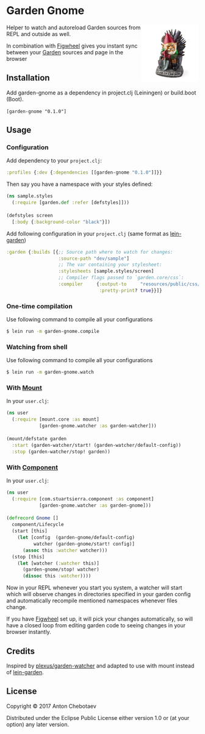 # Garden Gnome

<img width="30%"
     align="right" padding="5px"
     alt=":)"
     src="https://raw.githubusercontent.com/Otann/garden-gnome/master/resources/gnome.jpeg?raw=true"/>

Helper to watch and autoreload Garden sources from REPL and outside as well.

In combination with [Figwheel][figwheel] gives you instant sync between your
[Garden][garden] sources and page in the browser

## Installation

Add garden-gnome as a dependency in project.clj (Leiningen) or build.boot (Boot).

`[garden-gnome "0.1.0"]`

## Usage

### Configuration

Add dependency to your `project.clj`:

```clojure
:profiles {:dev {:dependencies [[garden-gnome "0.1.0"]]}}
```

Then say you have a namespace with your styles defined:

```clojure
(ns sample.styles
  (:require [garden.def :refer [defstyles]]))

(defstyles screen
  [:body {:background-color "black"}])
```

Add following configuration in your `project.clj` (same format as [lein-garden][lein-garden])

```clojure
:garden {:builds [{;; Source path where to watch for changes:
                   :source-path "dev/sample"]
                   ;; The var containing your stylesheet:
                   :stylesheets [sample.styles/screen]
                   ;; Compiler flags passed to `garden.core/css`:
                   :compiler     {:output-to     "resources/public/css/screen.css"
                                  :pretty-print? true}}]}
```

### One-time compilation

Use following command to compile all your configurations

```sh
$ lein run -m garden-gnome.compile
```

### Watching from shell

Use following command to compile all your configurations

```sh
$ lein run -m garden-gnome.watch
```

### With [Mount][mount]  

In your `user.clj`:

```clojure
(ns user
  (:require [mount.core :as mount]
            [garden-gnome.watcher :as garden-watcher]))

(mount/defstate garden
  :start (garden-watcher/start! (garden-watcher/default-config))
  :stop (garden-watcher/stop! garden))
```

### With [Component][component]

In your `user.clj`:

```clojure
(ns user
  (:require [com.stuartsierra.component :as component]
            [garden-gnome.watcher :as garden-gnome]))

(defrecord Gnome []
  component/Lifecycle
  (start [this]
    (let [config  (garden-gnome/default-config)
          watcher (garden-gnome/start! config)]
      (assoc this :watcher watcher)))
  (stop [this]
    (let [watcher (:watcher this)]
      (garden-gnome/stop! watcher)
      (dissoc this :watcher))))
```

Now in your REPL whenever you start you system, a watcher will start which
will observe changes in directories specified in your garden config and automatically
recompile mentioned namespaces whenever files change.

If you have [Figwheel][figwheel] set up, it will pick your changes automatically,
so will have a closed loop from editing garden code to seeing changes in your browser instantly.

## Credits

Inspired by [plexus/garden-watcher](https://github.com/plexus/garden-watcher) 
and adapted to use with mount instead of [lein-garden][lein-garden].

## License

Copyright © 2017 Anton Chebotaev

Distributed under the Eclipse Public License either version 1.0 or (at
your option) any later version.

[lein-garden]: https://github.com/noprompt/lein-garden
[figwheel]: https://github.com/bhauman/lein-figwheel
[garden]: https://github.com/noprompt/garden
[mount]: https://github.com/tolitius/mount
[component]: https://github.com/stuartsierra/component